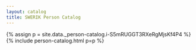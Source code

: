 ```yaml
---
layout: catalog
title: SWERIK Person Catalog
---
```

{% assign p = site.data._person-catalog.i-S5mRUGGT3RXeRgMjsKf4P4 %}
{% include person-catalog.html p=p %}

